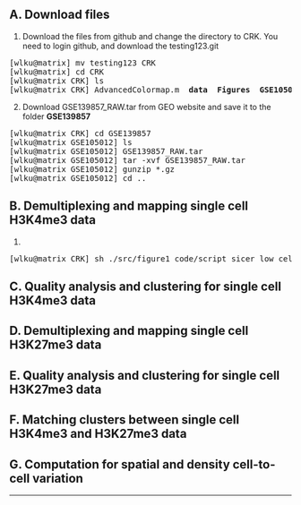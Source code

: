 A. Download files
--------------------------------------

1. Download the files from github and change the directory to CRK. You need to login github, and download the testing123.git

<pre>
[wlku@matrix] mv testing123 CRK
[wlku@matrix] cd CRK
[wlku@matrix CRK] ls
[wlku@matrix CRK] AdvancedColormap.m  <b>data</b>  <b>Figures</b>  <b>GSE105012</b>  README.md  <b>src</b> violin.m  violinplot.m
</pre>

2. Download GSE139857_RAW.tar from GEO website and save it to the folder  <b>GSE139857</b>
<pre>
[wlku@matrix CRK] cd GSE139857
[wlku@matrix GSE105012] ls
[wlku@matrix GSE105012] GSE139857_RAW.tar
[wlku@matrix GSE105012] tar -xvf GSE139857_RAW.tar
[wlku@matrix GSE105012] gunzip *.gz
[wlku@matrix GSE105012] cd ..
</pre>



B. Demultiplexing and mapping single cell H3K4me3 data
--------------------------------------

1. 
<pre>
[wlku@matrix CRK] sh ./src/figure1_code/script_sicer_low_cell
</pre>


C. Quality analysis and clustering for single cell H3K4me3 data
--------------------------------------

D. Demultiplexing and mapping single cell H3K27me3 data
--------------------------------------

E. Quality analysis and clustering for single cell H3K27me3 data
--------------------------------------

F. Matching clusters between single cell H3K4me3 and H3K27me3 data
--------------------------------------

G. Computation for spatial and density cell-to-cell variation
--------------------------------------


--------------------------------------
